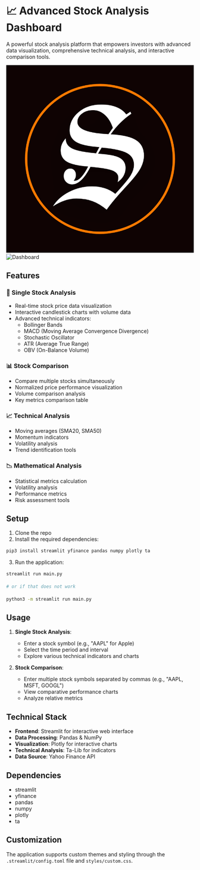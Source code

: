 # 📈 Advanced Stock Analysis Dashboard

A powerful stock analysis platform that empowers investors with advanced data visualization, comprehensive technical analysis, and interactive comparison tools.

![Dashboard Logo](attached_assets/A-2.png)
![Dashboard](attached_assets/dashboard.avif)

## Features

### 🎯 Single Stock Analysis
- Real-time stock price data visualization
- Interactive candlestick charts with volume data
- Advanced technical indicators:
  - Bollinger Bands
  - MACD (Moving Average Convergence Divergence)
  - Stochastic Oscillator
  - ATR (Average True Range)
  - OBV (On-Balance Volume)

### 📊 Stock Comparison
- Compare multiple stocks simultaneously
- Normalized price performance visualization
- Volume comparison analysis
- Key metrics comparison table

### 📈 Technical Analysis
- Moving averages (SMA20, SMA50)
- Momentum indicators
- Volatility analysis
- Trend identification tools

### 📉 Mathematical Analysis
- Statistical metrics calculation
- Volatility analysis
- Performance metrics
- Risk assessment tools

## Setup

1. Clone the repo
2. Install the required dependencies:
```bash
pip3 install streamlit yfinance pandas numpy plotly ta
```

3. Run the application:
```bash
streamlit run main.py

# or if that does not work

python3 -m streamlit run main.py
```

## Usage

1. **Single Stock Analysis**:
   - Enter a stock symbol (e.g., "AAPL" for Apple)
   - Select the time period and interval
   - Explore various technical indicators and charts

2. **Stock Comparison**:
   - Enter multiple stock symbols separated by commas (e.g., "AAPL, MSFT, GOOGL")
   - View comparative performance charts
   - Analyze relative metrics

## Technical Stack

- **Frontend**: Streamlit for interactive web interface
- **Data Processing**: Pandas & NumPy
- **Visualization**: Plotly for interactive charts
- **Technical Analysis**: Ta-Lib for indicators
- **Data Source**: Yahoo Finance API

## Dependencies

- streamlit
- yfinance
- pandas
- numpy
- plotly
- ta

## Customization

The application supports custom themes and styling through the `.streamlit/config.toml` file and `styles/custom.css`.
